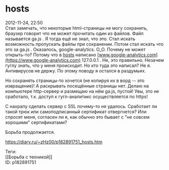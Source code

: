 hosts
======

   
 2012-11-24, 22:50   
  Стал замечать, что некоторые html-страницы не могу сохранить, браузер говорит что не может прочитать один из файлов. Файл называется ga.js . Я тогда ещё не знал, что это. Стал искать возможность пропускать файлы при сохранении. Потом стал искать что это за ga.js . Оказалось, google-analytics. O\_O. Почему не может открыть-то? Потому что в  [hosts](https://ru.wikipedia.org/wiki/Hosts)  написано  [www.google-analytics.com](https://www.google-analytics.com)  127.0.0.1 . Не, это правильно. Незачем гуглу знать, что у меня происходит. Но кто туда это написал? Не я. Антивирусов не держу. По этому поводу я остался в раздумьях.   
   
 Но сохранять страницы-то хочется (не копируя их в ворд -- это извращение)! А раскрывать посещённые страницы нет. Делаю на компьютере http-сервер и размещаю на нём ga.js, пустой! Увы, это не сработало, т.к. доступ к гугл-аналитикс осуществляется по https!   
   
 С нахрапу сделать сервер с SSL почему-то не удалось. Сработает ли такой трюк или самоподписанный сертификат отвергнется? Или спросят меня, согласен ли я, как обычно это бывает с "не совсем хорошими" сертификатами?   
   
 Борьба продолжается.   
    
 <https://diary.ru/~zHz00/p182891751_hosts.htm>   
   
 Теги:   
 [[Борьба с техникой]]   
 ID: p182891751